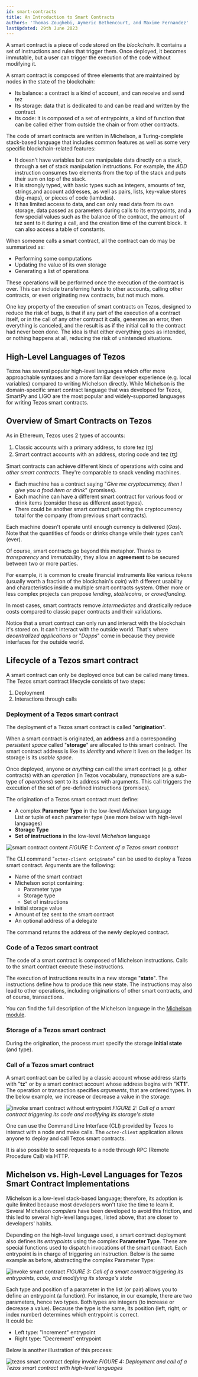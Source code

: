 ```yaml
---
id: smart-contracts
title: An Introduction to Smart Contracts
authors: 'Thomas Zoughebi, Aymeric Bethencourt, and Maxime Fernandez'
lastUpdated: 29th June 2023
---
```


A smart contract is a piece of code stored on the *blockchain*. It contains a set of instructions and rules that trigger them. Once deployed, it becomes immutable, but a user can trigger the execution of the code without modifying it. 

A smart contract is composed of three elements that are maintained by nodes in the state of the blockchain:

- Its balance: a contract is a kind of account, and can receive and send tez
- Its storage: data that is dedicated to and can be read and written by the contract
- Its code: it is composed of a set of entrypoints, a kind of function that can be called either from outside the chain or from other contracts.

The code of smart contracts are written in Michelson, a Turing-complete stack-based language that includes common features as well as some very specific blockchain-related features:

- It doesn’t have variables but can manipulate data directly on a stack, through a set of stack manipulation instructions. For example, the _ADD_ instruction consumes two elements from the top of the stack and puts their sum on top of the stack.
- It is strongly typed, with basic types such as integers, amounts of tez, strings,and account addresses, as well as pairs, lists, key-value stores (big-maps), or pieces of code (lambdas).
- It has limited access to data, and can only read data from its own storage, data passed as parameters during calls to its entrypoints, and a few special values such as the balance of the contract, the amount of tez sent to it during a call, and the creation time of the current block. It can also access a table of constants.

When someone calls a smart contract, all the contract can do may be summarized as:

- Performing some computations
- Updating the value of its own storage
- Generating a list of operations 

These operations will be performed once the execution of the contract is over. This can include transferring funds to other accounts, calling other contracts, or even originating new contracts, but not much more.

One key property of the execution of smart contracts on Tezos, designed to reduce the risk of bugs, is that if any part of the execution of a contract itself, or in the call of any other contract it calls, generates an error, then everything is canceled, and the result is as if the initial call to the contract had never been done. The idea is that either everything goes as intended, or nothing happens at all, reducing the risk of unintended situations.


## High-Level Languages of Tezos

Tezos has several popular high-level languages which offer more approachable syntaxes and a more familiar developer experience \(e.g. local variables\) compared to writing Michelson directly. While Michelson is the domain-specific smart contract language that was developed for Tezos, SmartPy and LIGO are the most popular and widely-supported languages for writing Tezos smart contracts.


## Overview of Smart Contracts on Tezos

As in Ethereum, Tezos uses 2 types of accounts:
1. Classic accounts with a primary address, to store tez (ꜩ)
2. Smart contract accounts with an address, storing code and tez (ꜩ)

Smart contracts can achieve different kinds of operations with coins and *other smart contracts*. They're comparable to snack vending machines. 
- Each machine has a contract saying "*Give me cryptocurrency, then I give you a food item or drink*" (promises).
- Each machine can have a different smart contract for various food or drink items (consider these as different asset types).
- There could be another smart contract gathering the cryptocurrency total for the company (from previous smart contracts).

Each machine doesn't operate until enough currency is delivered (*Gas*). Note that the quantities of foods or drinks change while their *types* can't (ever).

Of course, smart contracts go beyond this metaphor. Thanks to *transparency* and *immutability*, they allow an **agreement** to be secured between two or more parties. 

For example, it is common to create financial instruments like various *tokens* (usually worth a fraction of the blockchain's *coin*) with different usability and characteristics inside a multiple smart contracts system. Other more or less complex projects can propose *lending*, *stablecoins*, or *crowdfunding*.

In most cases, smart contracts remove *intermediates* and drastically reduce costs compared to classic paper contracts and their validations.

Notice that a smart contract can only run and interact with the blockchain it's stored on. It can't interact with the outside world. That's where *decentralized applications* or "_Dapps_" come in because they provide interfaces for the outside world.


## Lifecycle of a Tezos smart contract
A smart contract can only be deployed once but can be called many times. The Tezos smart contract lifecycle consists of two steps:

1. Deployment
2. Interactions through calls

### Deployment of a Tezos smart contract
The deployment of a Tezos smart contract is called "**origination**".

When a smart contract is originated, an **address** and a corresponding *persistent space* called "**storage**" are allocated to this smart contract. The smart contract address is like its *identity* and *where* it lives on the ledger. Its storage is its *usable space*.

Once deployed, anyone or *anything* can call the smart contract (e.g. other contracts) with an *operation* (in Tezos vocabulary, *transactions* are a sub-type of *operations*) sent to its address with arguments. This call triggers the execution of the set of pre-defined instructions (promises).

The origination of a Tezos smart contract must define:
* A complex **Parameter Type** in the low-level *Michelson* language  
  List or tuple of each parameter type (see more below with high-level languages)
* **Storage Type**
* **Set of instructions** in the low-level *Michelson* language

![smart contract content](/images/tezos_smart_contract_content.svg)
*FIGURE 1: Content of a Tezos smart contract*

The CLI command "`octez-client originate`" can be used to deploy a Tezos smart contract. Arguments are the following:
- Name of the smart contract
- Michelson script containing: 
    - Parameter type
    - Storage type
    - Set of instructions
- Initial storage value
- Amount of tez sent to the smart contract
- An optional address of a delegate

The command returns the address of the newly deployed contract.

### Code of a Tezos smart contract
The code of a smart contract is composed of Michelson instructions. Calls to the smart contract execute these instructions.

The execution of instructions results in a new storage "**state**". The instructions define how to produce this new state. The instructions may also lead to other operations, including originations of other smart contracts, and of course, transactions.

You can find the full description of the Michelson language in the [Michelson module](/michelson).

### Storage of a Tezos smart contract
During the origination, the process must specify the storage **initial state** (and type).

### Call of a Tezos smart contract
A smart contract can be called by a classic account whose address starts with "**tz**" or by a smart contract account whose address begins with "**KT1**". The operation or transaction specifies *arguments*, that are ordered types. In the below example, we increase or decrease a value in the storage:

![invoke smart contract without entrypoint](/images/invoke_smart_contract_wo_entrypoint.svg)
*FIGURE 2: Call of a smart contract triggering its code and modifying its storage's state*

One can use the Command Line Interface (CLI) provided by Tezos to interact with a node and make calls. The `octez-client` application allows anyone to deploy and call Tezos smart contracts.

It is also possible to send requests to a node through RPC (Remote Procedure Call) via HTTP.

## Michelson vs. High-Level Languages for Tezos Smart Contract Implementations
Michelson is a low-level stack-based language; therefore, its adoption is quite limited because most developers won't take the time to learn it. Several Michelson *compilers* have been developed to avoid this friction, and this led to several high-level languages, listed above, that are closer to developers' habits.

Depending on the high-level language used, a smart contract deployment also defines its *entrypoints* using the complex **Parameter Type**. These are special functions used to dispatch invocations of the smart contract. Each entrypoint is in charge of triggering an instruction. Below is the same example as before, abstracting the complex Parameter Type:

![invoke smart contract](/images/invoke_smart_contract.svg)
*FIGURE 3: Call of a smart contract triggering its entrypoints, code, and modifying its storage's state*

Each type and position of a parameter in the list (or pair) allows you to define an entrypoint (a function). For instance, in our example, there are two parameters, hence two types. Both types are integers (to increase or decrease a value). Because the type is the same, its position (left, right, or index number) determines which entrypoint is correct.  
It could be:
- Left type: "Increment" entrypoint
- Right type: "Decrement" entrypoint

Below is another illustration of this process:

![tezos smart contract deploy invoke](/images/tezos_smart_contract_deploy_invoke.svg)
*FIGURE 4: Deployment and call of a Tezos smart contract with high-level languages*
